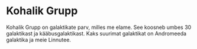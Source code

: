 # Kohalik Grupp

Kohalik Grupp on galaktikate parv, milles me elame. See koosneb umbes 30
galaktikast ja kääbusgalaktikast. Kaks suurimat galaktikat on Andromeeda
galaktika ja meie Linnutee.
